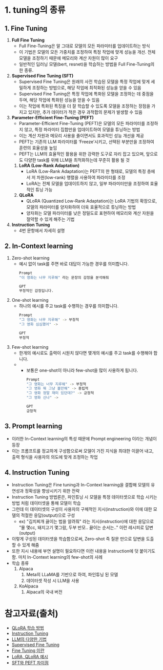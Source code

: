# 1. tuning의 종류
## 1. Fine Tuning
1. **Full Fine Tuning**
   - Full Fine-Tuning은 말 그대로 모델의 모든 파라미터를 업데이트하는 방식
   - 이 기법은 모델의 모든 가중치를 조정하여 특정 작업에 맞게 성능을 개선. 전체 모델을 조정하기 때문에 메모리와 계산 자원이 많이 요구
   - 일반적인 딥러닝 모델(bert, resnet)을 학습하는 방법을 Full Fine-Tuning의 한 종류.
2. **Supervised Fine Tuning (SFT)**
    - Supervised Fine Tuning은 원래의 사전 학습된 모델을 특정 작업에 맞게 세밀하게 조정하는 방법으로, 해당 작업에 최적화된 성능을 얻을 수 있음
    - Supervised Fine Tuning은 특정 작업에 특화된 모델을 조정하는 데 중점을 두며, 해당 작업에 특화된 성능을 얻을 수 있음
    - 이는 작업에 특화된 특징을 더 잘 학습할 수 있도록 모델을 조정하는 장점을 가지고 있지만, 추가 데이터가 적은 경우 과적합의 문제가 발생할 수 있음
3. **Parameter-Efficient Fine-Tuning (PEFT)**
   - Parameter-Efficient Fine-Tuning (PEFT)은 모델의 모든 파라미터를 조정하지 않고, 특정 파라미터 집합만을 업데이트하여 모델을 튜닝하는 방법
   - 이는 계산 자원과 메모리 사용을 줄이면서도 효과적인 성능 개선을 제공
   - PEFT는 기존의 LLM 파라미터를 ‘Freeze’시키고, 선택된 부분만을 조정하여 훈련의 효율성을 높임
   - PEFT는 LLM의 효율적인 활용을 위한 강력한 도구로 자리 잡고 있으며, 앞으로도 다양한 task를 위해 LLM을 최적화하는데 꾸준히 활용 될 것
    1. **LoRA (Low-Rank Adaptation)**
       - LoRA (Low-Rank Adaptation)는 PEFT의 한 형태로, 모델의 특정 층에서 저 차원(low-rank) 행렬을 사용하여 파라미터를 조정
       - LoRA는 전체 모델을 업데이트하지 않고, 일부 파라미터만을 조정하여 효율적인 튜닝 가능
    2. **QLoRA**
       - QLoRA (Quantized Low-Rank Adaptation)는 LoRA 기법의 확장으로, 모델의 파라미터를 양자화하여 더욱 효율적으로 튜닝하는 방법
       - 양자화는 모델 파라미터를 낮은 정밀도로 표현하여 메모리와 계산 자원을 절약할 수 있게 해주는 기법
4. **Instruction Tuning**
    - 4번 문항에서 자세히 설명

## 2. In-Context learning
1. Zero-shot learning
    - 예시 없이 task를 주면 바로 대답이 가능한 경우를 의미합니다.
        ```bash
        Prompt
        "이 영화는 너무 지루해" 라는 문장의 감정을 분석해줘

        GPT
        부정적인 감정입니다. 
        ```
2. One-shot learning
    - 하나의 예시를 주고 task를 수행하는 경우를 의미합니다.
        ```bash
        Prompt 
        "그 영화는 너무 지루해" -> 부정적 
        "그 영화 심심했어" -> 

        GPT
        부정적
        ```
3. Few-shot learning
    - 한개의 예시로도 출력이 시원치 않다면 몇개의 예시를 주고 task를 수행해야 합니다.
    - - 보통은 one-shot이 아니라 few-shot을 많이 사용하게 됩니다.
        ```bash
        Prompt
        "그 영화는 너무 지루해" -> 부정적 
        "그 영화 뭐 그냥 볼만해" -> 중립적
        "그 영화 정말 재미 있던데?" -> 긍정적
        "그 영화 신나" ->

        GPT
        긍정적
        ```

## 3. Prompt learning
- 이러한 In-Context learning의 특성 때문에 Prompt engineering 이라는 개념이 등장
- 이는 프롬프트를 정교하게 구성함으로써 모델이 가진 지식을 최대한 이끌어 내고, 출력 형식을 사용자의 의도에 맞게 조정하는 작업

## 4. Instruction Tuning
- Instruction Tuning은 Fine tuning과 In-Context learning을 결합해 모델의 유연성과 정확성을 향상시키기 위한 전략
- Instruction Tuning 방법론은, 파인튜닝 시 모델을 특정 데이터셋으로 학습 시키는 방법 처럼 데이터셋을 통해 모델이 학습
- 그런데 이 데이터셋의 구성이 사용자의 구체적인 지시(instruction)와 이에 대한 모델의 적절한 응답(output)으로 구성
    - ex) "김치찌개 끓이는 법을 알려줘" 라는 지시(instruction)에 대한 응답으로 "물 몇cc, 돼지고기 몇그람, 두부 반모.. 끓이는 순서는.." 이런 레시피로 답변(output)
- 이렇게 구성된 데이터셋을 학습함으로써, Zero-shot 즉 질문 만으로 답변을 도출 할 수 있게 해줌
- 또한 지시 내용에 부연 설명이 필요하다면 이런 내용을 Instruction에 덧 붙이기도 함. 마치 In-Context learning의 few-shot의 사례
- 학습 종류
    1. Alpaca
       1. Meta의 LLaMA를 기반으로 하여, 파인튜닝 된 모델
       2. 데이터셋 작성 시 LLM을 사용
    2. KoAlpaca
       1. Alpaca의 국내 버전

# 참고자료(출처)
- [QLoRA 학습 방법](https://devocean.sk.com/experts/techBoardDetail.do?ID=165703&boardType=experts&page=&searchData=&subIndex=&idList=)
- [Instruction Tuning](https://devocean.sk.com/blog/techBoardDetail.do?ID=165806&boardType=techBlog)
- [LLM의 다양한 기법](https://ariz1623.tistory.com/348)
- [Supervised Fine Tuning](https://ariz1623.tistory.com/347)
- [Fine Tuning 이란](https://blog.naver.com/domodal/223358500997?trackingCode=rss)
- [LoRA, QLoRA 예시](https://ariz1623.tistory.com/348#1.%20Full%20Fine-Tuning-1)
- [SFT와 PEFT 차이점](https://nnnn.choiiee.com/entry/SFTSupervised-Fine-Tuning%EC%99%80-PEFTPre-training-with-Extracted-Feature-based-Transfer%EC%9D%98-%EA%B0%9C%EB%85%90%EA%B3%BC-%ED%8A%B9%EC%A7%95-%EC%B0%A8%EC%9D%B4%EC%A0%90)